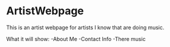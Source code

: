 # ArtistWebpage

This is an artist webpage for artists I know that are doing music.

What it will show:
-About Me
-Contact Info
-There music
